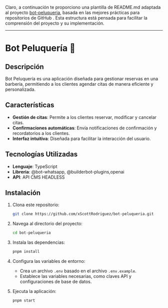 Claro, a continuación te proporciono una plantilla de README.md adaptada al proyecto [bot-peluqueria](https://github.com/xScottRodriguez/bot-peluqueria), basada en las mejores prácticas para repositorios de GitHub . Esta estructura está pensada para facilitar la comprensión del proyecto y su implementación.

---

# Bot Peluquería 💈

## Descripción

Bot Peluquería es una aplicación diseñada para gestionar reservas en una barbería, permitiendo a los clientes agendar citas de manera eficiente y personalizada.

## Características

- **Gestión de citas**: Permite a los clientes reservar, modificar y cancelar citas.
- **Confirmaciones automáticas**: Envía notificaciones de confirmación y recordatorios a los clientes.
- **Interfaz intuitiva**: Diseñada para facilitar la interacción del usuario.

## Tecnologías Utilizadas

- **Lenguaje**: TypeScript
- **Libreria**: @bot-whatsapp, @builderbot-plugins,openai
- **API**: API CMS HEADLESS

## Instalación

1. Clona este repositorio:

   ```bash
   git clone https://github.com/xScottRodriguez/bot-peluqueria.git
   ```

2. Navega al directorio del proyecto:

   ```bash
   cd bot-peluqueria
   ```

3. Instala las dependencias:

   ```bash
   pnpm install
   ```

4. Configura las variables de entorno:

   - Crea un archivo `.env` basado en el archivo `.env.example`.
   - Establece las variables necesarias, como claves API y configuraciones de base de datos.

5. Ejecuta la aplicación:

   ```bash
   pnpm start
   ```
